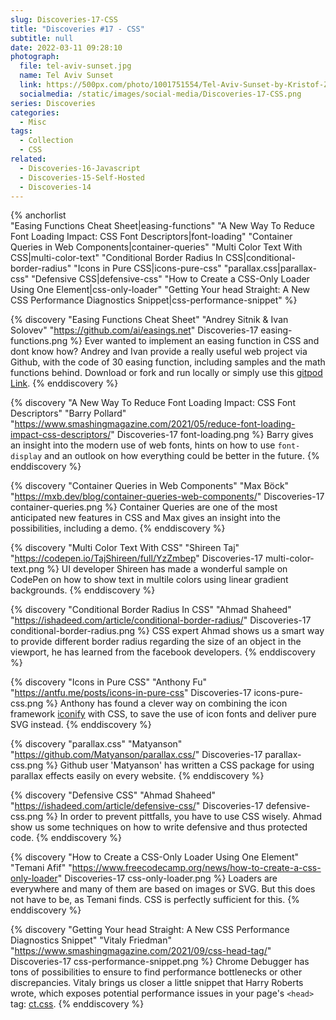 ```yaml
---
slug: Discoveries-17-CSS
title: "Discoveries #17 - CSS"
subtitle: null
date: 2022-03-11 09:28:10
photograph:
  file: tel-aviv-sunset.jpg
  name: Tel Aviv Sunset
  link: https://500px.com/photo/1001751554/Tel-Aviv-Sunset-by-Kristof-Zerbe
  socialmedia: /static/images/social-media/Discoveries-17-CSS.png
series: Discoveries
categories:
  - Misc
tags:
  - Collection
  - CSS
related:
  - Discoveries-16-Javascript
  - Discoveries-15-Self-Hosted
  - Discoveries-14
---
```


{% anchorlist  
  "Easing Functions Cheat Sheet|easing-functions"
  "A New Way To Reduce Font Loading Impact: CSS Font Descriptors|font-loading"
  "Container Queries in Web Components|container-queries"
  "Multi Color Text With CSS|multi-color-text"
  "Conditional Border Radius In CSS|conditional-border-radius"
  "Icons in Pure CSS|icons-pure-css"
  "parallax.css|parallax-css"
  "Defensive CSS|defensive-css"
  "How to Create a CSS-Only Loader Using One Element|css-only-loader"
  "Getting Your head Straight: A New CSS Performance Diagnostics Snippet|css-performance-snippet"
%}

<!-- more -->

{% discovery "Easing Functions Cheat Sheet" "Andrey Sitnik & Ivan Solovev" "https://github.com/ai/easings.net" Discoveries-17 easing-functions.png %}
Ever wanted to implement an easing function in CSS and dont know how? Andrey and Ivan provide a really useful web project via Github, with the code of 30 easing function, including samples and the math functions behind. Download or fork and run locally or simply use this [gitpod Link](gitpod.io/#https://github.com/ai/easings.net).
{% enddiscovery %}

{% discovery "A New Way To Reduce Font Loading Impact: CSS Font Descriptors" "Barry Pollard" "https://www.smashingmagazine.com/2021/05/reduce-font-loading-impact-css-descriptors/" Discoveries-17 font-loading.png %}
Barry gives an insight into the modern use of web fonts, hints on how to use ``font-display`` and an outlook on how everything could be better in the future.
{% enddiscovery %}

{% discovery "Container Queries in Web Components" "Max Böck" "https://mxb.dev/blog/container-queries-web-components/" Discoveries-17 container-queries.png %}
Container Queries are one of the most anticipated new features in CSS and Max gives an insight into the possibilities, including a demo.
{% enddiscovery %}

{% discovery "Multi Color Text With CSS" "Shireen Taj" "https://codepen.io/TajShireen/full/YzZmbep" Discoveries-17 multi-color-text.png %}
UI developer Shireen has made a wonderful sample on CodePen on how to show text in multile colors using linear gradient backgrounds.
{% enddiscovery %}

{% discovery "Conditional Border Radius In CSS" "Ahmad Shaheed" "https://ishadeed.com/article/conditional-border-radius/" Discoveries-17 conditional-border-radius.png %}
CSS expert Ahmad shows us a smart way to provide different border radius regarding the size of an object in the viewport, he has learned from the facebook developers.
{% enddiscovery %}

{% discovery "Icons in Pure CSS" "Anthony Fu" "https://antfu.me/posts/icons-in-pure-css" Discoveries-17 icons-pure-css.png %}
Anthony has found a clever way on combining the icon framework [iconify](https://docs.iconify.design/icon-components/svg-framework/) with CSS, to save the use of icon fonts and deliver pure SVG instead.
{% enddiscovery %}

{% discovery "parallax.css" "Matyanson" "https://github.com/Matyanson/parallax.css/" Discoveries-17 parallax-css.png %}
Github user 'Matyanson' has written a CSS package for using parallax effects easily on every website.
{% enddiscovery %}

{% discovery "Defensive CSS" "Ahmad Shaheed" "https://ishadeed.com/article/defensive-css/" Discoveries-17 defensive-css.png %}
In order to prevent pittfalls, you have to use CSS wisely. Ahmad show us some techniques on how to write defensive and thus protected code.
{% enddiscovery %}

{% discovery "How to Create a CSS-Only Loader Using One Element" "Temani Afif" "https://www.freecodecamp.org/news/how-to-create-a-css-only-loader" Discoveries-17 css-only-loader.png %}
Loaders are everywhere and many of them are based on images or SVG. But this does not have to be, as Temani finds. CSS is perfectly sufficient for this.
{% enddiscovery %}

{% discovery "Getting Your head Straight: A New CSS Performance Diagnostics Snippet" "Vitaly Friedman" "https://www.smashingmagazine.com/2021/09/css-head-tag/" Discoveries-17 css-performance-snippet.png %}
Chrome Debugger has tons of possibilities to ensure to find performance bottlenecks or other discrepancies. Vitaly brings us closer a little snippet that Harry Roberts wrote, which exposes potential performance issues in your page's ``<head>`` tag: [ct.css](https://csswizardry.com/ct/).
{% enddiscovery %}
